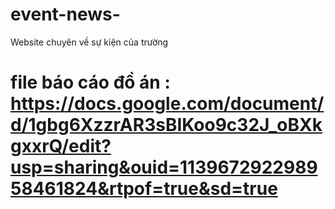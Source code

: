 # event-news-
Website chuyên về sự kiện của trường
 # file báo cáo đồ án : https://docs.google.com/document/d/1gbg6XzzrAR3sBIKoo9c32J_oBXkgxxrQ/edit?usp=sharing&ouid=113967292298958461824&rtpof=true&sd=true

